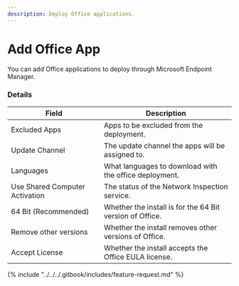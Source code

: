 ```yaml
---
description: Deploy Office applications.
---
```


# Add Office App

You can add Office applications to deploy through Microsoft Endpoint Manager.

### Details

| Field                          | Description                                              |
| ------------------------------ | -------------------------------------------------------- |
| Excluded Apps                  | Apps to be excluded from the deployment.                 |
| Update Channel                 | The update channel the apps will be assigned to.         |
| Languages                      | What languages to download with the office deployment.   |
| Use Shared Computer Activation | The status of the Network Inspection service.            |
| 64 Bit (Recommended)           | Whether the install is for the 64 Bit version of Office. |
| Remove other versions          | Whether the install removes other versions of Office.    |
| Accept License                 | Whether the install accepts the Office EULA license.     |



{% include "../../../.gitbook/includes/feature-request.md" %}

